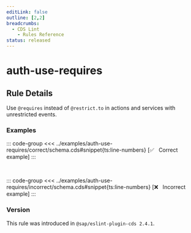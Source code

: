 ```yaml
---
editLink: false
outline: [2,2]
breadcrumbs:
  - CDS Lint
    - Rules Reference
status: released
---
```


<style>
.vp-code {
  overflow-x: hidden !important;
}
</style>

<script setup>
  import PlaygroundBadge from '../../../.vitepress/theme/components/PlaygroundBadge.vue'
</script>

# auth-use-requires

## Rule Details

Use `@requires` instead of `@restrict.to` in actions and services with unrestricted events.

### Examples

::: code-group
<<< ../examples/auth-use-requires/correct/schema.cds#snippet{ts:line-numbers} [✅ &nbsp; Correct example]
:::
<PlaygroundBadge
  name="auth-use-requires"
  kind="correct"
  :rules="{'@sap/cds/auth-use-requires': ['warn', 'show']}"
  :files="['schema.cds']"
/>

<br>

::: code-group
<<< ../examples/auth-use-requires/incorrect/schema.cds#snippet{ts:line-numbers} [❌ &nbsp; Incorrect example]
:::
<PlaygroundBadge
  name="auth-use-requires"
  kind="incorrect"
  :rules="{'@sap/cds/auth-use-requires': ['warn', 'show']}"
  :files="['schema.cds']"
/>

### Version
This rule was introduced in `@sap/eslint-plugin-cds 2.4.1`.

<!--
### Resources
[Rule source](https://github.tools.sap/cap/eslint-plugin-cds/tree/main/lib/rules/auth-use-requires.js)
-->
